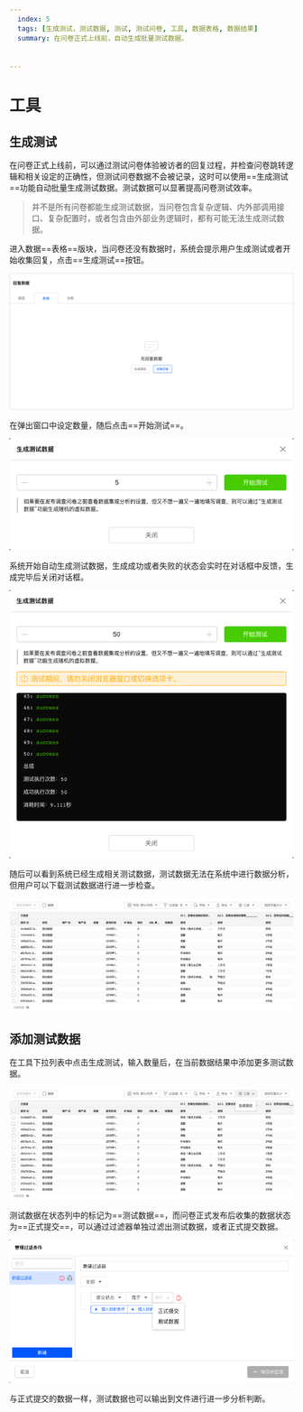 ```yaml
---
  index: 5
  tags: [生成测试，测试数据, 测试, 测试问卷, 工具, 数据表格, 数据结果]
  summary: 在问卷正式上线前，自动生成批量测试数据。


---
```




# 工具

## 生成测试

在问卷正式上线前，可以通过测试问卷体验被访者的回复过程，并检查问卷跳转逻辑和相关设定的正确性，但测试问卷数据不会被记录，这时可以使用==生成测试==功能自动批量生成测试数据。测试数据可以显著提高问卷测试效率。

> 并不是所有问卷都能生成测试数据，当问卷包含复杂逻辑、内外部调用接口、复杂配置时，或者包含由外部业务逻辑时，都有可能无法生成测试数据。

进入数据==表格==版块，当问卷还没有数据时，系统会提示用户生成测试或者开始收集回复，点击==生成测试==按钮。

<img src='../assets/02dataTable/05dataTool/noDataResult.png'>

在弹出窗口中设定数量，随后点击==开始测试==。

<img src='../assets/02dataTable/05dataTool/buildTestData.png'>

系统开始自动生成测试数据，生成成功或者失败的状态会实时在对话框中反馈，生成完毕后关闭对话框。

<img src='../assets/02dataTable/05dataTool/buildingTestData.png'>

随后可以看到系统已经生成相关测试数据，测试数据无法在系统中进行数据分析，但用户可以下载测试数据进行进一步检查。

<img src='../assets/02dataTable/05dataTool/testDataResult.png'>

## 添加测试数据

在工具下拉列表中点击生成测试，输入数量后，在当前数据结果中添加更多测试数据。

<img src='../assets/02dataTable/05dataTool/testDataTool.png'>

测试数据在状态列中的标记为==测试数据==，而问卷正式发布后收集的数据状态为==正式提交==，可以通过过滤器单独过滤出测试数据，或者正式提交数据。

<img src='../assets/02dataTable/05dataTool/exportTestData.png'>

与正式提交的数据一样，测试数据也可以输出到文件进行进一步分析判断。